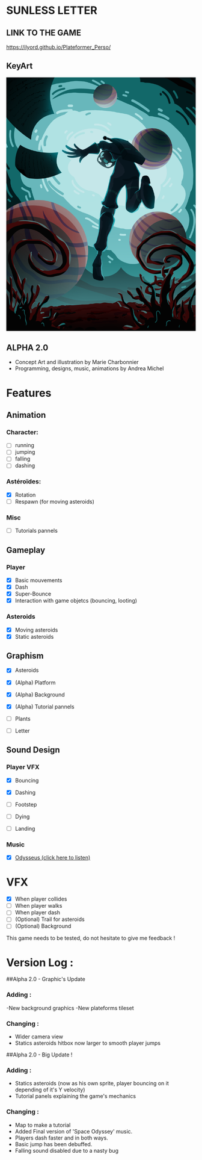 # SUNLESS LETTER #

## LINK TO THE GAME ##
https://ilyord.github.io/Plateformer_Perso/

## KeyArt ##

![Sunless Letter](/assets/KeyArt_SunlessLetter_Borderless.png)

## ALPHA 2.0 ##

- Concept Art and illustration by Marie Charbonnier
- Programming, designs, music, animations by Andrea Michel

# Features #

## Animation ##

### Character: ###

- [ ] running
- [ ] jumping
- [ ] falling
- [ ] dashing

### Astéroïdes: ###

- [x] Rotation
- [ ] Respawn (for moving asteroids)

### Misc ###

-[ ] Tutorials pannels 

## Gameplay ##

### Player ###

- [x] Basic mouvements
- [X] Dash
- [X] Super-Bounce
- [X] Interaction with game objetcs (bouncing, looting)

### Asteroids ###

- [x] Moving asteroids
- [X] Static asteroids

## Graphism ##

- [X] Asteroids
- [x] \(Alpha) Platform
- [x] \(Alpha) Background
- [x] \(Alpha) Tutorial pannels
- [ ] Plants

- [ ] Letter

## Sound Design ##

### Player VFX ###

- [x] Bouncing
- [x] Dashing
- [ ] Footstep
- [ ] Dying 
- [ ] Landing


### Music ###

- [x] [Odysseus (click here to listen)](https://soundcloud.com/hitchrap/odysseus)

# VFX #

- [x] When player collides
- [ ] When player walks 
- [ ] When player dash
- [ ] \(Optional) Trail for asteroids
- [ ] \(Optional) Background

This game needs to be tested, do not hesitate to give me feedback !


# Version Log : #

##Alpha 2.0 - Graphic's Update

### Adding :

-New background graphics
-New plateforms tileset

### Changing :

- Wider camera view
- Statics asteroids hitbox now larger to smooth player jumps

##Alpha 2.0 - Big Update !

### Adding : 

- Statics asteroids (now as his own sprite, player bouncing on it depending of it's Y velocity)
- Tutorial panels explaining the game's mechanics

### Changing :

- Map to make a tutorial
- Added Final version of 'Space Odyssey' music.
- Players dash faster and in both ways.
- Basic jump has been debuffed.
- Falling sound disabled due to a nasty bug
